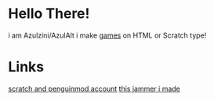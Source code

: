 # Hello There!
i am Azulzini/AzulAlt i make [games](https://therandomsnakegame.w3spaces.com/) on HTML or Scratch type!
# Links
[scratch and penguinmod account](https://scratch.mit.edu/users/AzulAlt/)
[this jammer i made](https://musiclab.chromeexperiments.com/Song-Maker/song/4560351424282624)
